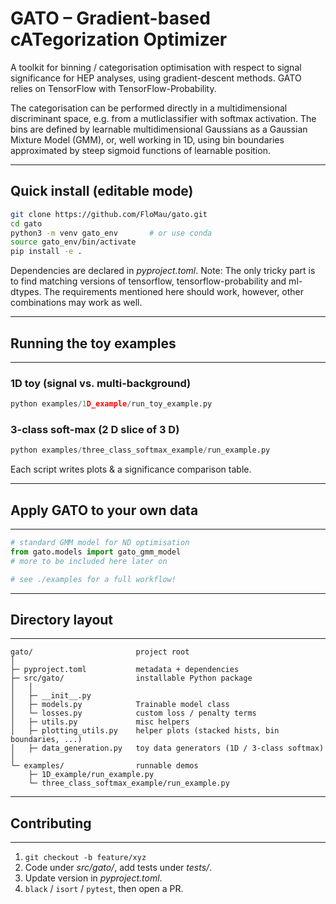 GATO – Gradient-based cATegorization Optimizer
==============================================

A toolkit for binning / categorisation optimisation with respect to signal 
significance for HEP analyses, using gradient-descent methods.
GATO relies on TensorFlow with TensorFlow-Probability.

The categorisation can be performed directly in a multidimensional discriminant 
space, e.g. from a mutliclassifier with softmax activation.
The bins are defined by learnable multidimensional Gaussians as a Gaussian Mixture Model (GMM), or, well working in 1D, using bin boundaries approximated by steep sigmoid functions of learnable position. 

--------------------------------------------------------------------
Quick install (editable mode)
--------------------------------------------------------------------
```bash
git clone https://github.com/FloMau/gato.git
cd gato
python3 -m venv gato_env       # or use conda
source gato_env/bin/activate
pip install -e .
```

Dependencies are declared in *pyproject.toml*. 
Note: The only tricky part is to find matching versions of tensorflow, tensorflow-probability and ml-dtypes. The requirements mentioned here should work, however, other combinations may work as well.

--------------------------------------------------------------------
## Running the toy examples
--------------------------------------------------------------------
### 1D toy (signal vs. multi-background)
```python
python examples/1D_example/run_toy_example.py
```

### 3-class soft-max (2 D slice of 3 D)
```python
python examples/three_class_softmax_example/run_example.py
```

Each script writes plots & a significance comparison table.

--------------------------------------------------------------------
## Apply GATO to your own data
--------------------------------------------------------------------
``` python
# standard GMM model for ND optimisation
from gato.models import gato_gmm_model
# more to be included here later on

# see ./examples for a full workflow!
```

--------------------------------------------------------------------
## Directory layout
--------------------------------------------------------------------
```
gato/                       project root
│
├─ pyproject.toml           metadata + dependencies
├─ src/gato/                installable Python package
│   │
│   ├─ __init__.py
│   ├─ models.py            Trainable model class
│   └─ losses.py            custom loss / penalty terms
│   ├─ utils.py             misc helpers
│   ├─ plotting_utils.py    helper plots (stacked hists, bin boundaries, ...)
│   ├─ data_generation.py   toy data generators (1D / 3-class softmax)
│
└─ examples/                runnable demos
    ├─ 1D_example/run_example.py
    └─ three_class_softmax_example/run_example.py
```

--------------------------------------------------------------------
## Contributing
--------------------------------------------------------------------
1. `git checkout -b feature/xyz`
2. Code under *src/gato/*, add tests under *tests/*.
3. Update version in *pyproject.toml*.
4. `black` / `isort` / `pytest`, then open a PR.

